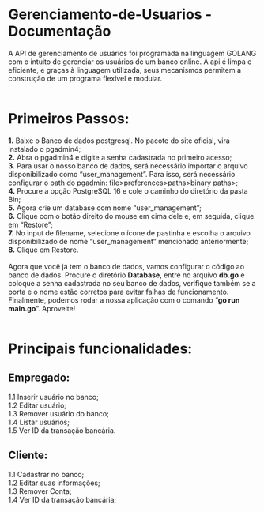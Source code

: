 # Gerenciamento-de-Usuarios - Documentação
A API de gerenciamento de usuários foi programada na linguagem GOLANG com o intuito de gerenciar os usuários de um banco online. A api é limpa e eficiente, e graças à linguagem utilizada, seus mecanismos permitem a construção de um programa flexível e modular.
</br>
</br>
<h1>Primeiros Passos:</h1>
<b>1.</b> Baixe o Banco de dados postgresql. No pacote do site oficial, virá instalado o pgadmin4;</br>
<b>2.</b> Abra o pgadmin4 e digite a senha cadastrada no primeiro acesso;</br>
<b>3.</b> Para usar o nosso banco de dados, será necessário importar o arquivo disponibilizado como “user_management”. Para isso, será necessário configurar o path do pgadmin: file>preferences>paths>binary paths>;</br>
<b>4.</b> Procure a opção PostgreSQL 16 e cole o caminho do diretório da pasta Bin;</br>
<b>5.</b> Agora crie um database com nome “user_management”;</br>
<b>6.</b> Clique com o botão direito do mouse em cima dele e, em seguida, clique em “Restore”;</br>
<b>7.</b> No input de filename, selecione o ícone de pastinha e escolha o arquivo disponibilizado de nome “user_management” mencionado anteriormente;</br>
<b>8.</b> Clique em Restore.</br>
</br>
Agora que você já tem o banco de dados, vamos configurar o código ao banco de dados. Procure o diretório <b>Database</b>, entre no arquivo <b>db.go</b> e coloque a senha cadastrada no seu banco de dados, verifique também se a porta e o nome estão corretos para evitar falhas de funcionamento. Finalmente, podemos rodar a nossa aplicação com o comando “<b>go run main.go</b>”. Aproveite!</br>

</br>
<h1> Principais funcionalidades: </h1>

<h2>Empregado:</h2>
1.1 Inserir usuário no banco; </br>
1.2 Editar usuário;</br>
1.3 Remover usuário do banco;</br>
1.4 Listar usuários;</br>
1.5 Ver ID da transação bancária.</br>

<h2>Cliente:</h2>
1.1 Cadastrar no banco; </br>
1.2 Editar suas informações; </br>
1.3 Remover Conta; </br>
1.4 Ver ID da transação bancária; </br>
